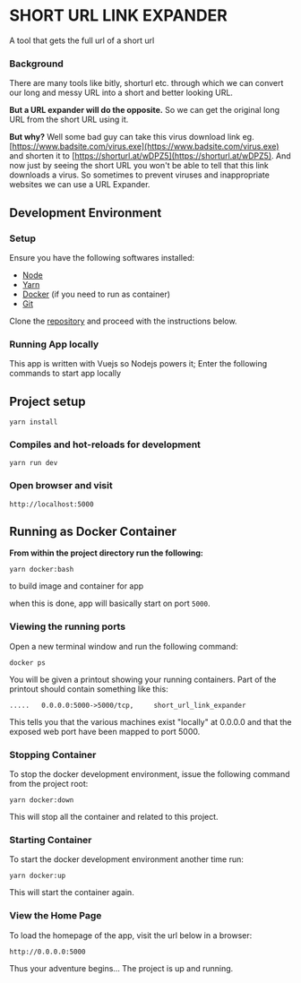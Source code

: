 # SHORT URL LINK EXPANDER

A tool that gets the full url of a short url

### Background

There are many tools like bitly, shorturl etc. through which we can convert our long and messy URL into a short and better looking URL. 

**But a URL expander will do the opposite.**
So we can get the original long URL from the short URL using it.

**But why?**
Well some bad guy can take this virus download link eg. [https://www.badsite.com/virus.exe](https://www.badsite.com/virus.exe) and shorten it to [https://shorturl.at/wDPZ5](https://shorturl.at/wDPZ5). 
And now just by seeing the short URL you won't be able to tell that this link downloads a virus. 
So sometimes to prevent viruses and inappropriate websites we can use a URL Expander.

## Development Environment

### Setup

Ensure you have the following softwares installed:

- [Node](https://nodejs.org)
- [Yarn](https://classic.yarnpkg.com/lang/en/docs/install/)
- [Docker](https://docs.docker.com/install/) (if you need to run as container)
- [Git](https://www.atlassian.com/git/tutorials/install-git)

Clone the [repository](https://github.com/sodiadrhain/short-url-link-expander) and proceed with the instructions below.

### Running App locally

This app is written with Vuejs so Nodejs powers it; Enter the following commands to start app locally

## Project setup

```
yarn install
```

### Compiles and hot-reloads for development

```
yarn run dev
```

### Open browser and visit

```
http://localhost:5000
```

## Running as Docker Container

**From within the project directory run the following:**

```
yarn docker:bash
```

to build image and container for app

when this is done, app will basically start on port `5000`.

### Viewing the running ports

Open a new terminal window and run the following command:

```
docker ps
```

You will be given a printout showing your running containers. Part of the printout should contain something like this:

```
.....   0.0.0.0:5000->5000/tcp,     short_url_link_expander

```

This tells you that the various machines exist "locally" at 0.0.0.0 and that the exposed web port have been mapped to port 5000.

### Stopping Container

To stop the docker development environment, issue the following command from the project root:

```
yarn docker:down
```

This will stop all the container and related to this project.

### Starting Container

To start the docker development environment another time run:

```
yarn docker:up
```

This will start the container again.

### View the Home Page

To load the homepage of the app, visit the url below in a browser:

    http://0.0.0.0:5000

Thus your adventure begins... The project is up and running.